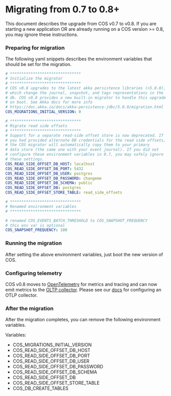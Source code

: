 # Migrating from 0.7 to 0.8+

This document describes the upgrade from COS v0.7 to v0.8. If you are starting a new application OR are already running
on a COS version >= 0.8, you may ignore these instructions.

### Preparing for migration

The following yaml snippets describes the environment variables that should be set for the migration.

```yaml
# *******************************
# Initialize the migrator
# *******************************
# COS v0.8 upgrades to the latest akka persistence libraries (>5.0.0),
# which change the journal, snapshot, and tags representations in the
# db. COS v0.8 provides a new built-in migrator to handle this upgrade
# on boot. See Akka docs for more info
# https://doc.akka.io/docs/akka-persistence-jdbc/5.0.0/migration.html
COS_MIGRATIONS_INITIAL_VERSION: 0

# *******************************
# Migrate read side offsets
# *******************************
# Support for a separate read-side offset store is now deprecated. If
# you had provided alternate DB credentials for the read side offsets,
# the COS migrator will automatically copy them to your primary
# data store (the same one with your event journal). If you did not
# configure these environment variables in 0.7, you may safely ignore
# these settings.
COS_READ_SIDE_OFFSET_DB_HOST: localhost
COS_READ_SIDE_OFFSET_DB_PORT: 5432
COS_READ_SIDE_OFFSET_DB_USER: postgres
COS_READ_SIDE_OFFSET_DB_PASSWORD: changeme
COS_READ_SIDE_OFFSET_DB_SCHEMA: public
COS_READ_SIDE_OFFSET_DB: postgres
COS_READ_SIDE_OFFSET_STORE_TABLE: read_side_offsets

# *******************************
# Renamed environment variables
# *******************************

# renamed COS_EVENTS_BATCH_THRESHOLD to COS_SNAPSHOT_FREQUENCY
# this env var is optional
COS_SNAPSHOT_FREQUENCY: 100
```

### Running the migration

After setting the above environment variables, just boot the new version of COS.

### Configuring telemetry

COS v0.8 moves to [OpenTelemetry](https://opentelemetry.io/) for metrics and tracing and can now emit metrics to
the [OLTP collector](https://github.com/open-telemetry/opentelemetry-collector/blob/main/exporter/README.md). Please see
our [docs](https://github.com/chief-of-state/protos/blob/master/docs/configuration.md#telemetry-configuration) for
configuring an OTLP collector.

### After the migration

After the migration completes, you can remove the following environment variables.

Variables:

- COS_MIGRATIONS_INITIAL_VERSION
- COS_READ_SIDE_OFFSET_DB_HOST
- COS_READ_SIDE_OFFSET_DB_PORT
- COS_READ_SIDE_OFFSET_DB_USER
- COS_READ_SIDE_OFFSET_DB_PASSWORD
- COS_READ_SIDE_OFFSET_DB_SCHEMA
- COS_READ_SIDE_OFFSET_DB
- COS_READ_SIDE_OFFSET_STORE_TABLE
- COS_DB_CREATE_TABLES
